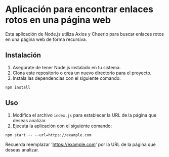 # Aplicación para encontrar enlaces rotos en una página web

Esta aplicación de Node.js utiliza Axios y Cheerio para buscar enlaces rotos en una página web de forma recursiva.

## Instalación

1. Asegúrate de tener Node.js instalado en tu sistema.
2. Clona este repositorio o crea un nuevo directorio para el proyecto.
3. Instala las dependencias con el siguiente comando:

```npm install```

## Uso

1. Modifica el archivo `index.js` para establecer la URL de la página que deseas analizar.
2. Ejecuta la aplicación con el siguiente comando:

```npm start -- --url=https://example.com```

Recuerda reemplazar 'https://example.com' por la URL de la página que deseas analizar.